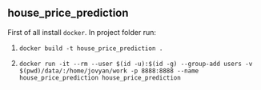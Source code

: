 ## house_price_prediction

First of all install ```docker```.
In project folder run:

1. ```docker build -t house_price_prediction .```

2. ```docker run -it --rm --user $(id -u):$(id -g) --group-add users -v $(pwd)/data/:/home/jovyan/work -p 8888:8888 --name house_price_prediction house_price_prediction```

